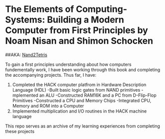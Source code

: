 # The Elements of Computing-Systems: Building a Modern Computer from First Principles by Noam Nisan and Shimon Schocken
##AKA: [Nand2Tetris](https://www.nand2tetris.org/)

To gain a first principles understanding about how computers fundementally work, I have been working through this book and completing the accompanying projects.
Thus far, I have:
1. Completed the HACK computer platfrom in Hardware Description Language (HDL)
	-Built basic logic gates from NAND primitives
	-mplemented an ALU
	-Constructed RAM16K and a PC from D-Flip-Flop Primitives
	-Constructed a CPU and Memory Chips
	-Integrated CPU, Memory and ROM into a Computer
2. Implemented multiplication and I/O routines in the HACK machine language

This repo serves as an archive of my learning experiences from completing these projects
